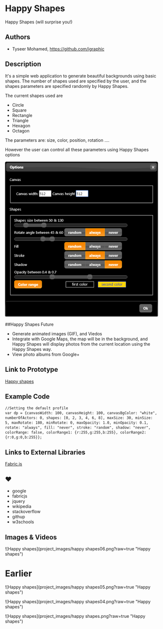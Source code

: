 # Happy Shapes
Happy Shapes (will surprise you!)
## Authors
- Tyseer Mohamed, https://github.com/igraphic

## Description
It's a simple web application to generate beautiful backgrounds using basic shapes. The number of shapes used are specified by the user, and the shapes parameters are specified randomly by Happy Shapes. 

The current shapes used are 
- Circle
- Square
- Rectangle
- Triangle 
- Hexagon
- Octagon

The parameters are:
size, color, position, rotation .... 

However the user can control all these parameters using Happy Shapes options

![Happy Shapes Options](project_images/options01.png?raw=true "Happy Shapes Options")


##Happy Shapes Future

- Generate animated images (GIF), and Viedos
- Integrate with Google Maps, the map will be in the background, and Happy Shapes will display photos from the current location using the Happy Shapes way.
- View photo albums from Google+


## Link to Prototype

[Happy shapes](http://happy-shapes.appspot.com/ "Happy shapes")

## Example Code
```
//Setting the default profile
var dp = {canvasWidth: 100, canvasHeight: 100, canvasBgColor: "white", numberOfActors: 0, shapes: [0, 2, 3, 4, 6, 8], maxSize: 30, minSize: 5, maxRotate: 180, minRotate: 0, maxOpacity: 1.0, minOpacity: 0.1, rotate: "always", fill: "never", stroke: "random", shadow: "never", colorRange: false, colorRange1: {r:255,g:255,b:255}, colorRange2: {r:0,g:0,b:255}};
```
## Links to External Libraries

[Fabric.js](http://fabricjs.com/ "http://fabricjs.com/")

## ♥

- google
- fabricjs
- jquery
- wikipedia
- stackoverflow
- githup
- w3schools

## Images & Videos

![Happy shapes](project_images/happy shapes06.png?raw=true "Happy shapes")

# Earlier

![Happy shapes](project_images/happy shapes05.png?raw=true "Happy shapes")

![Happy shapes](project_images/happy shapes04.png?raw=true "Happy shapes")

![Happy shapes](project_images/happy shapes.png?raw=true "Happy shapes")


